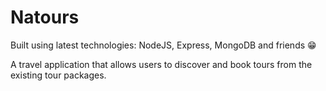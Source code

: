 # Natours

Built using latest technologies: NodeJS, Express, MongoDB and friends 😁

A travel application that allows users to discover and book tours from the existing tour packages.

